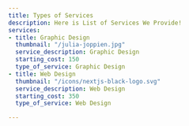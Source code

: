 ```yaml
---
title: Types of Services
description: Here is List of Services We Provide!
services:
- title: Graphic Design
  thumbnail: "/julia-joppien.jpg"
  service_description: Graphic Design
  starting_cost: 150
  type_of_service: Graphic Design
- title: Web Design
  thumbnail: "/icons/nextjs-black-logo.svg"
  service_description: Web Design
  starting_cost: 350
  type_of_service: Web Design

---
```

